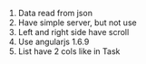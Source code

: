 1. Data read from json
2. Have simple server, but not use
3. Left and right side have scroll
4. Use angularjs 1.6.9
5. List have 2 cols like in Task
